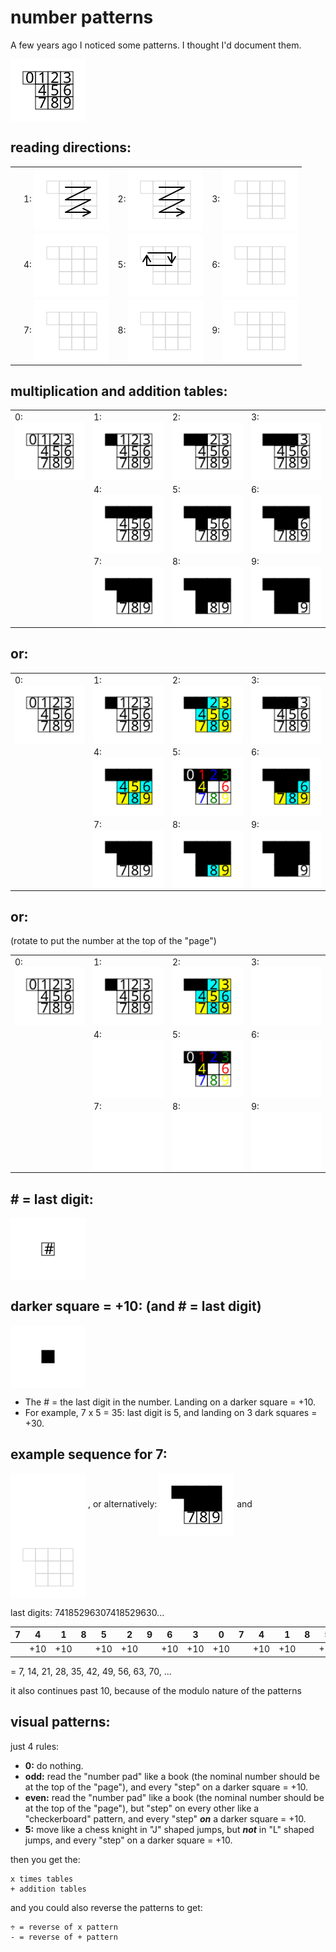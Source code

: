# number patterns

A few years ago I noticed some patterns. I thought I'd document them.

<img align="center" width="120" src="svg/0.svg"/>

## reading directions:

|     |                                                                             |                                                                             |                                                                             |
| --- | --------------------------------------------------------------------------- | --------------------------------------------------------------------------- | --------------------------------------------------------------------------- |
|     | 1: <img align="center" width="120" src="svg/reading-direction/1-or-2.svg"/> | 2: <img align="center" width="120" src="svg/reading-direction/1-or-2.svg"/> | 3: <img align="center" width="120" src="svg/reading-direction/3-or-6.svg"/> |
|     | 4: <img align="center" width="120" src="svg/reading-direction/4-or-7.svg"/> | 5: <img align="center" width="120" src="svg/reading-direction/5.svg"/>      | 6: <img align="center" width="120" src="svg/reading-direction/3-or-6.svg"/> |
|     | 7: <img align="center" width="120" src="svg/reading-direction/4-or-7.svg"/> | 8: <img align="center" width="120" src="svg/reading-direction/8-or-9.svg"/> | 9: <img align="center" width="120" src="svg/reading-direction/8-or-9.svg"/> |

## multiplication and addition tables:

|                                                      |                                                                 |                                                                 |                                                                 |
| ---------------------------------------------------- | --------------------------------------------------------------- | --------------------------------------------------------------- | --------------------------------------------------------------- |
| 0: <img align="center" width="120" src="svg/0.svg"/> | 1: <img align="center" width="120" src="svg/1.svg"/>            | 2: <img align="center" width="120" src="svg/monochrome/2.svg"/> | 3: <img align="center" width="120" src="svg/monochrome/3.svg"/> |
|                                                      | 4: <img align="center" width="120" src="svg/monochrome/4.svg"/> | 5: <img align="center" width="120" src="svg/monochrome/5.svg"/> | 6: <img align="center" width="120" src="svg/monochrome/6.svg"/> |
|                                                      | 7: <img align="center" width="120" src="svg/monochrome/7.svg"/> | 8: <img align="center" width="120" src="svg/monochrome/8.svg"/> | 9: <img align="center" width="120" src="svg/monochrome/9.svg"/> |

## or:

|                                                      |                                                      |                                                      |                                                      |
| ---------------------------------------------------- | ---------------------------------------------------- | ---------------------------------------------------- | ---------------------------------------------------- |
| 0: <img align="center" width="120" src="svg/0.svg"/> | 1: <img align="center" width="120" src="svg/1.svg"/> | 2: <img align="center" width="120" src="svg/2.svg"/> | 3: <img align="center" width="120" src="svg/3.svg"/> |
|                                                      | 4: <img align="center" width="120" src="svg/4.svg"/> | 5: <img align="center" width="120" src="svg/5.svg"/> | 6: <img align="center" width="120" src="svg/6.svg"/> |
|                                                      | 7: <img align="center" width="120" src="svg/7.svg"/> | 8: <img align="center" width="120" src="svg/8.svg"/> | 9: <img align="center" width="120" src="svg/9.svg"/> |

## or:

(rotate to put the number at the top of the "page")

|                                                      |                                                                |                                                                |                                                                |
| ---------------------------------------------------- | -------------------------------------------------------------- | -------------------------------------------------------------- | -------------------------------------------------------------- |
| 0: <img align="center" width="120" src="svg/0.svg"/> | 1: <img align="center" width="120" src="svg/1.svg"/>           | 2: <img align="center" width="120" src="svg/2.svg"/>           | 3: <img align="center" width="120" src="svg/rotations/3.svg"/> |
|                                                      | 4: <img align="center" width="120" src="svg/rotations/4.svg"/> | 5: <img align="center" width="120" src="svg/5.svg"/>           | 6: <img align="center" width="120" src="svg/rotations/6.svg"/> |
|                                                      | 7: <img align="center" width="120" src="svg/rotations/7.svg"/> | 8: <img align="center" width="120" src="svg/rotations/8.svg"/> | 9: <img align="center" width="120" src="svg/rotations/9.svg"/> |

## # = last digit:

<img align="center" width="120" src="svg/last-digit.svg"/>

## darker square = +10: (and # = last digit)

<img align="center" width="120" src="svg/+10.svg"/>

- The # = the last digit in the number. Landing on a darker square = +10.
- For example, 7 x 5 = 35: last digit is 5, and landing on 3 dark squares = +30.

## example sequence for 7:

<img align="center" width="120" src="svg/rotations/7.svg"/> , or alternatively: <img align="center" width="120" src="svg/7.svg"/> and <img align="center" width="120" src="svg/reading-direction/4-or-7.svg"/>

last digits: 74185296307418529630...

| 7   | 4   | 1   | 8   | 5   | 2   | 9   | 6   | 3   | 0   | 7   | 4   | 1   | 8   | 5   | 2   | 9   | 6   | 3   | 0   | ... |
| --- | --- | --- | --- | --- | --- | --- | --- | --- | --- | --- | --- | --- | --- | --- | --- | --- | --- | --- | --- | --- |
|     | +10 | +10 |     | +10 | +10 |     | +10 | +10 | +10 |     | +10 | +10 |     | +10 | +10 |     | +10 | +10 | +10 | ... |

= 7, 14, 21, 28, 35, 42, 49, 56, 63, 70, ...

it also continues past 10, because of the modulo nature of the patterns

## visual patterns:

just 4 rules:

- **0:** do nothing.
- **odd:** read the "number pad" like a book (the nominal number should be at the top of the "page"), and every "step" on a darker square = +10.
- **even:** read the "number pad" like a book (the nominal number should be at the top of the "page"), but "step" on every other like a "checkerboard" pattern, and every "step" _**on**_ a darker square = +10.
- **5:** move like a chess knight in "J" shaped jumps, but _**not**_ in "L" shaped jumps, and every "step" on a darker square = +10.

then you get the:

```text
x times tables
+ addition tables
```

and you could also reverse the patterns to get:

```text
÷ = reverse of x pattern
- = reverse of + pattern
```
